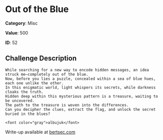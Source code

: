# Out of the Blue
**Category**: Misc

**Value**: 500

**ID**: 52

## Challenge Description
```
While searching for a new way to encode hidden messages, an idea struck me—completely out of the blue.
Now, before you lies a puzzle, concealed within a sea of blue hues, each one unlike the other. 
In this enigmatic world, light whispers its secrets, while darkness cloaks the truth.
Hidden deep within this mysterious pattern is a treasure, waiting to be uncovered.
The path to the treasure is woven into the differences. 
Can you decipher the clues, extract the flag, and unlock the secret buried in the blues?

<font color="gray">albujuk</font>
```

Write-up available at [bertsec.com](https://bertsec.com)
